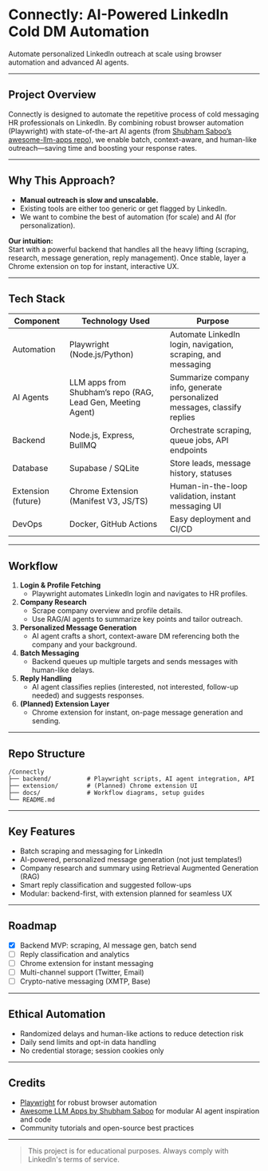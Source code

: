 
# Connectly: AI-Powered LinkedIn Cold DM Automation

Automate personalized LinkedIn outreach at scale using browser automation and advanced AI agents.

---

##  Project Overview

Connectly is designed to automate the repetitive process of cold messaging HR professionals on LinkedIn. By combining robust browser automation (Playwright) with state-of-the-art AI agents (from [Shubham Saboo’s awesome-llm-apps repo](https://github.com/Shubhamsaboo/awesome-llm-apps)), we enable batch, context-aware, and human-like outreach—saving time and boosting your response rates.

---

##  Why This Approach?

- **Manual outreach is slow and unscalable.**
- Existing tools are either too generic or get flagged by LinkedIn.
- We want to combine the best of automation (for scale) and AI (for personalization).

**Our intuition:**  
Start with a powerful backend that handles all the heavy lifting (scraping, research, message generation, reply management). Once stable, layer a Chrome extension on top for instant, interactive UX.

---

##  Tech Stack

| Component      | Technology Used                              | Purpose                                 |
|----------------|----------------------------------------------|-----------------------------------------|
| Automation     | Playwright (Node.js/Python)                  | Automate LinkedIn login, navigation, scraping, and messaging |
| AI Agents      | LLM apps from Shubham’s repo (RAG, Lead Gen, Meeting Agent) | Summarize company info, generate personalized messages, classify replies |
| Backend        | Node.js, Express, BullMQ                     | Orchestrate scraping, queue jobs, API endpoints |
| Database       | Supabase / SQLite                            | Store leads, message history, statuses  |
| Extension (future) | Chrome Extension (Manifest V3, JS/TS)    | Human-in-the-loop validation, instant messaging UI |
| DevOps         | Docker, GitHub Actions                       | Easy deployment and CI/CD               |

---

##  Workflow

1. **Login & Profile Fetching**
   - Playwright automates LinkedIn login and navigates to HR profiles.
2. **Company Research**
   - Scrape company overview and profile details.
   - Use RAG/AI agents to summarize key points and tailor outreach.
3. **Personalized Message Generation**
   - AI agent crafts a short, context-aware DM referencing both the company and your background.
4. **Batch Messaging**
   - Backend queues up multiple targets and sends messages with human-like delays.
5. **Reply Handling**
   - AI agent classifies replies (interested, not interested, follow-up needed) and suggests responses.
6. **(Planned) Extension Layer**
   - Chrome extension for instant, on-page message generation and sending.

---

##  Repo Structure

```
/Connectly
├── backend/          # Playwright scripts, AI agent integration, API
├── extension/        # (Planned) Chrome extension UI
├── docs/             # Workflow diagrams, setup guides
└── README.md
```

---

## Key Features

- Batch scraping and messaging for LinkedIn
- AI-powered, personalized message generation (not just templates!)
- Company research and summary using Retrieval Augmented Generation (RAG)
- Smart reply classification and suggested follow-ups
- Modular: backend-first, with extension planned for seamless UX

---

##  Roadmap

- [x] Backend MVP: scraping, AI message gen, batch send
- [ ] Reply classification and analytics
- [ ] Chrome extension for instant messaging
- [ ] Multi-channel support (Twitter, Email)
- [ ] Crypto-native messaging (XMTP, Base)

---

##  Ethical Automation

- Randomized delays and human-like actions to reduce detection risk
- Daily send limits and opt-in data handling
- No credential storage; session cookies only

---

##  Credits

- [Playwright](https://playwright.dev/) for robust browser automation
- [Awesome LLM Apps by Shubham Saboo](https://github.com/Shubhamsaboo/awesome-llm-apps) for modular AI agent inspiration and code
- Community tutorials and open-source best practices

---

> This project is for educational purposes. Always comply with LinkedIn's terms of service.

